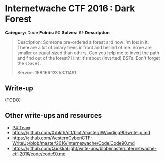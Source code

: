 # Internetwache CTF 2016 : Dark Forest

**Category:** Code
**Points:** 90
**Solves:** 69
**Description:**

> Description: Someone pre-ordered a forest and now I'm lost in it. There are a lot of binary trees in front and behind of me. Some are smaller or equal-sized than others. Can you help me to invert the path and find out of the forest? Hint: It's about (inverted) BSTs. Don't forget the spaces.
>
>
> Service: 188.166.133.53:11491


## Write-up

(TODO)

## Other write-ups and resources

* [P4 Team](https://github.com/p4-team/ctf/tree/master/2016-02-20-internetwache/ppc_90)
* <https://github.com/0xbkth/ctf/blob/master/IW/coding90/writeup.md>
* <https://github.com/WesternCyber/CTF-WriteUp/blob/master/2016/Internetwache/Code/Code90.md>
* <https://github.com/QuokkaLight/write-ups/blob/master/internetwache-ctf-2016/code/code90.md>
